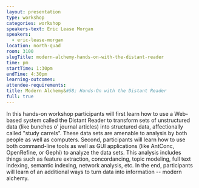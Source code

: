 ```yaml
---
layout: presentation
type: workshop
categories: workshop
speakers-text: Eric Lease Morgan
speakers:
  - eric-lease-morgan
location: north-quad
room: 3100
slugTitle: modern-alchemy-hands-on-with-the-distant-reader
time: pm
startTime: 1:30pm
endTime: 4:30pm
learning-outcomes:
attendee-requirements:
title: Modern Alchemy&#58; Hands-On with the Distant Reader
full: true
---
```

In this hands-on workshop participants will first learn how to use a Web-based system called the Distant Reader to transform sets of unstructured data (like bunches o' journal articles) into structured data, affectionally called "study carrels". These data sets are amenable to analysis by both people as well as computers. Second, participants will learn how to use both command-line tools as well as GUI applications (like AntConc, OpenRefine, or Gephi) to analyze the data sets. This analysis includes things such as feature extraction, concordancing, topic modeling, full text indexing, semantic indexing, network analysis, etc. In the end, participants will learn of an additional ways to turn data into information -- modern alchemy.
